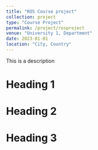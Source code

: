 ```yaml
---
title: "ROS Course project"
collection: project
type: "Course Project"
permalink: /project/rosproject
venue: "University 1, Department"
date: 2023-01-01
location: "City, Country"
---
```



This is a description

Heading 1
======

Heading 2
======

Heading 3
======
